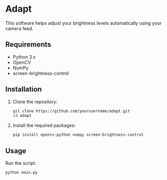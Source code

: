 # Adapt

This software helps adjust your brightness levels automatically using your camera feed.

## Requirements

-   Python 3.x
-   OpenCV
-   NumPy
-   screen-brightness-control

## Installation

1. Clone the repository:

    ```sh
    git clone https://github.com/yourusername/adapt.git
    cd adapt
    ```

2. Install the required packages:
    ```sh
    pip install opencv-python numpy screen-brightness-control
    ```

## Usage

Run the script:

```sh
python main.py
```

